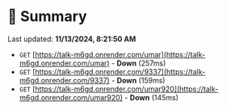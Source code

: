 # 📖 Summary
Last updated: **11/13/2024, 8:21:50 AM**

- `GET` [https://talk-m6gd.onrender.com/umar](https://talk-m6gd.onrender.com/umar) - **Down** (257ms)
- `GET` [https://talk-m6gd.onrender.com/9337](https://talk-m6gd.onrender.com/9337) - **Down** (159ms)
- `GET` [https://talk-m6gd.onrender.com/umar920](https://talk-m6gd.onrender.com/umar920) - **Down** (145ms)
